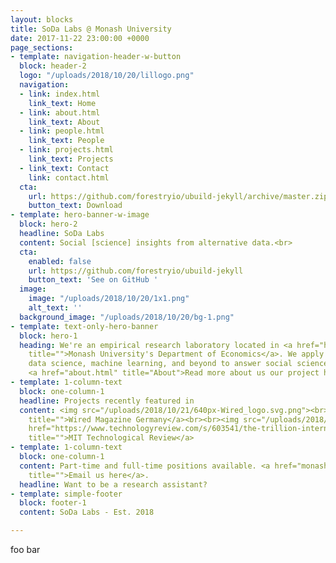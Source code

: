 ```yaml
---
layout: blocks
title: SoDa Labs @ Monash University
date: 2017-11-22 23:00:00 +0000
page_sections:
- template: navigation-header-w-button
  block: header-2
  logo: "/uploads/2018/10/20/lillogo.png"
  navigation:
  - link: index.html
    link_text: Home
  - link: about.html
    link_text: About
  - link: people.html
    link_text: People
  - link: projects.html
    link_text: Projects
  - link_text: Contact
    link: contact.html
  cta:
    url: https://github.com/forestryio/ubuild-jekyll/archive/master.zip
    button_text: Download
- template: hero-banner-w-image
  block: hero-2
  headline: SoDa Labs
  content: Social [science] insights from alternative data.<br>
  cta:
    enabled: false
    url: https://github.com/forestryio/ubuild-jekyll
    button_text: 'See on GitHub '
  image:
    image: "/uploads/2018/10/20/1x1.png"
    alt_text: ''
  background_image: "/uploads/2018/10/20/bg-1.png"
- template: text-only-hero-banner
  block: hero-1
  heading: We're an empirical research laboratory located in <a href="https://www.monash.edu/business/economics"
    title="">Monash University's Department of Economics</a>. We apply new tools from
    data science, machine learning, and beyond to answer social science questions.
    <a href="about.html" title="About">Read more about us our project here</a>.
- template: 1-column-text
  block: one-column-1
  headline: Projects recently featured in
  content: <img src="/uploads/2018/10/21/640px-Wired_logo.svg.png"><br><a href=""
    title="">Wired Magazine Germany</a><br><br><img src="/uploads/2018/10/21/logo-mit-technology-review-180x180.png"><br><a
    href="https://www.technologyreview.com/s/603541/the-trillion-internet-observations-showing-how-global-sleep-patterns-are-changing/"
    title="">MIT Technological Review</a>
- template: 1-column-text
  block: one-column-1
  content: Part-time and full-time positions available. <a href="monashsodalabs@gmail.com"
    title="">Email us here</a>.
  headline: Want to be a research assistant?
- template: simple-footer
  block: footer-1
  content: SoDa Labs - Est. 2018

---
```

foo bar